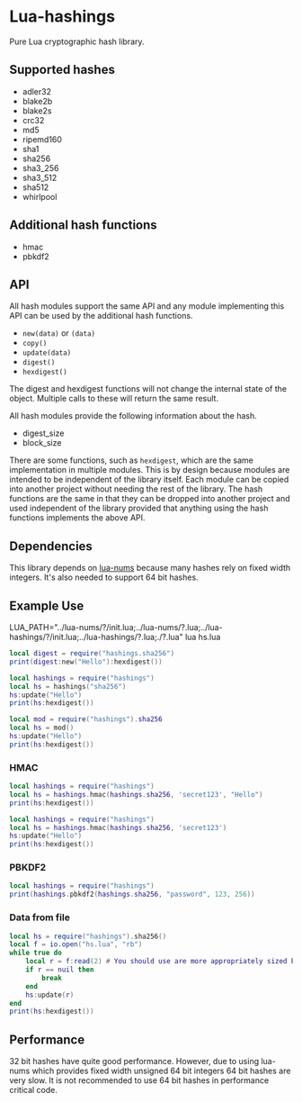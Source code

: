 Lua-hashings
============

Pure Lua cryptographic hash library.

Supported hashes
----------------

* adler32
* blake2b
* blake2s
* crc32
* md5
* ripemd160
* sha1
* sha256
* sha3_256
* sha3_512
* sha512
* whirlpool

Additional hash functions
-------------------------

* hmac
* pbkdf2

API
---

All hash modules support the same API and any module implementing
this API can be used by the additional hash functions.

* `new(data)` or `(data)`
* `copy()`
* `update(data)`
* `digest()`
* `hexdigest()`

The digest and hexdigest functions will not change the internal state
of the object. Multiple calls to these will return the same result.

All hash modules provide the following information about the hash.

* digest_size
* block_size

There are some functions, such as `hexdigest`, which are the same implementation
in multiple modules. This is by design because modules are intended to be independent
of the library itself. Each module can be copied into another project without needing
the rest of the library. The hash functions are the same in that they can
be dropped into another project and used independent of the library provided that
anything using the hash functions implements the above API.

Dependencies
------------

This library depends on [lua-nums](https://github.com/user-none/lua-nums)
because many hashes rely on fixed width integers. It's also needed
to support 64 bit hashes.

Example Use
-----------

LUA_PATH="../lua-nums/?/init.lua;../lua-nums/?.lua;../lua-hashings/?/init.lua;../lua-hashings/?.lua;./?.lua" lua hs.lua

```lua
local digest = require("hashings.sha256")
print(digest:new("Hello"):hexdigest())
```

```lua
local hashings = require("hashings")
local hs = hashings("sha256")
hs:update("Hello")
print(hs:hexdigest())
```

```lua
local mod = require("hashings").sha256
local hs = mod()
hs:update("Hello")
print(hs:hexdigest())
```

### HMAC

```lua
local hashings = require("hashings")
local hs = hashings.hmac(hashings.sha256, 'secret123', "Hello")
print(hs:hexdigest())
```

```lua
local hashings = require("hashings")
local hs = hashings.hmac(hashings.sha256, 'secret123')
hs:update("Hello")
print(hs:hexdigest())
```

### PBKDF2

```lua
local hashings = require("hashings")
print(hashings.pbkdf2(hashings.sha256, "password", 123, 256))
```

### Data from file

```lua
local hs = require("hashings").sha256()
local f = io.open("hs.lua", "rb")
while true do
    local r = f:read(2) # You should use are more appropriately sized buffer
    if r == nuil then
        break
    end
    hs:update(r)
end
print(hs:hexdigest())
```

Performance
-----------

32 bit hashes have quite good performance. However, due to using lua-nums which
provides fixed width unsigned 64 bit integers 64 bit hashes are very slow. It is
not recommended to use 64 bit hashes in performance critical code.
